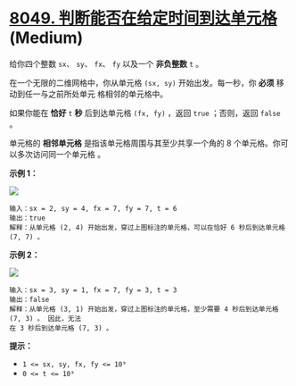 # [8049. 判断能否在给定时间到达单元格][link] (Medium)

[link]: https://leetcode.cn/contest/weekly-contest-362/problems/determine-if-a-cell-is-reachable-at-a-given-time/

给你四个整数 `sx`、 `sy`、 `fx`、 `fy`  以及一个 **非负整数** `t` 。

在一个无限的二维网格中，你从单元格 `(sx, sy)` 开始出发。每一秒，你 **必须** 移动到任一与之前所处单元
格相邻的单元格中。

如果你能在 **恰好** `t` **秒** 后到达单元格 `(fx, fy)` ，返回 `true` ；否则，返回  `false` 。

单元格的 **相邻单元格** 是指该单元格周围与其至少共享一个角的 8 个单元格。你可以多次访问同一个单元格
。

**示例 1：**

![](https://assets.leetcode.com/uploads/2023/08/05/example2.svg)

```
输入：sx = 2, sy = 4, fx = 7, fy = 7, t = 6
输出：true
解释：从单元格 (2, 4) 开始出发，穿过上图标注的单元格，可以在恰好 6 秒后到达单元格 (7, 7) 。
```

**示例 2：**

![](https://assets.leetcode.com/uploads/2023/08/05/example1.svg)

```
输入：sx = 3, sy = 1, fx = 7, fy = 3, t = 3
输出：false
解释：从单元格 (3, 1) 开始出发，穿过上图标注的单元格，至少需要 4 秒后到达单元格 (7, 3) 。 因此，无法
在 3 秒后到达单元格 (7, 3) 。
```

**提示：**

- `1 <= sx, sy, fx, fy <= 10⁹`
- `0 <= t <= 10⁹`
